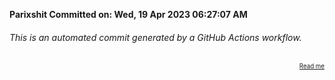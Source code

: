 **Parixshit Committed on: Wed, 19 Apr 2023 06:27:07 AM** <!-- 75ab45dc-7ef8-4256-81ac-ae03ee9806a4 -->

###### This is an automated commit generated by a GitHub Actions workflow.

<div align="right"><sub><sup><a href="https://github.com/Parixshit/AutoCommit.git">Read me</a></sup></sub></div>
